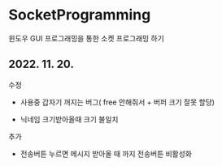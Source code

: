 # SocketProgramming
윈도우 GUI 프로그래밍을 통한 소켓 프로그래밍 하기

## 2022. 11. 20.
수정
- 사용중 갑자기 꺼지는 버그( free 안해줘서  + 버퍼 크기 잘못 할당)

- 닉네임 크기받아올때 크기 불일치

추가
- 전송버튼 누르면 메시지 받아올 때 까지 전송버튼 비활성화
